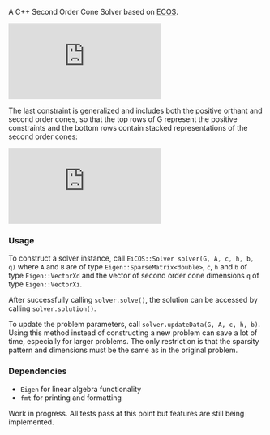 A C++ Second Order Cone Solver based on [ECOS](https://github.com/embotech/ecos).

<!--
\begin{aligned} 
\text{minimize} \ c^T x \\
\text{subject to} \ Ax &= b \\
Gx &\preceq_K h
\end{aligend}
-->
![equation](https://latex.codecogs.com/gif.latex?%5Cbegin%7Baligned%7D%20%5Ctext%7Bminimize%7D%20%5C%20c%5ET%20x%20%5C%5C%20%5Ctext%7Bsubject%20to%7D%20%5C%20Ax%20%26%3D%20b%20%5C%5C%20Gx%20%26%5Cpreceq_K%20h%20%5Cend%7Baligend%7D)

The last constraint is generalized and includes both the positive orthant and second order cones, so that the top rows of G represent the positive constraints and the bottom rows contain stacked representations of the second order cones:
<!--
Q_n = \{ \begin{bmatrix}t\\x\end{bmatrix} \mid  t \geq \lVert x \rVert_2 \} 
-->
![equation](https://latex.codecogs.com/gif.latex?Q_n%20%3D%20%5C%7B%20%5Cbegin%7Bbmatrix%7Dt%5C%5Cx%5Cend%7Bbmatrix%7D%20%5Cmid%20t%20%5Cgeq%20%5ClVert%20x%20%5CrVert_2%20%5C%7D)

### Usage
To construct a solver instance, call `EiCOS::Solver solver(G, A, c, h, b, q)` where `A` and `B` are of type `Eigen::SparseMatrix<double>`, `c`, `h` and `b` of type `Eigen::VectorXd` and the vector of second order cone dimensions `q` of type `Eigen::VectorXi`.

After successfully calling `solver.solve()`, the solution can be accessed by calling `solver.solution()`.

To update the problem parameters, call `solver.updateData(G, A, c, h, b)`. Using this method instead of constructing a new problem can save a lot of time, especially for larger problems. The only restriction is that the sparsity pattern and dimensions must be the same as in the original problem.

### Dependencies
* `Eigen` for linear algebra functionality
* `fmt` for printing and formatting

Work in progress. All tests pass at this point but features are still being implemented.
